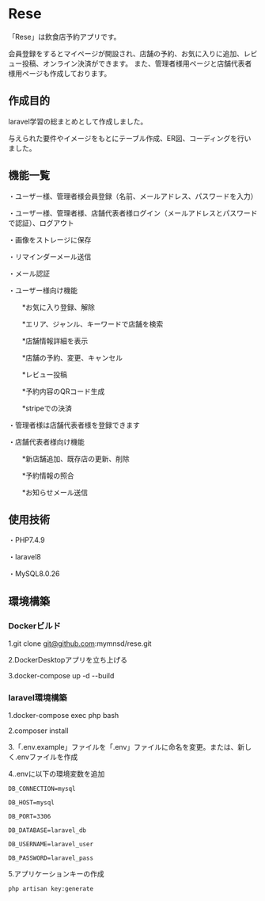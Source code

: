# Rese

「Rese」は飲食店予約アプリです。

会員登録をするとマイページが開設され、店舗の予約、お気に入りに追加、レビュー投稿、オンライン決済ができます。
また、管理者様用ページと店舗代表者様用ページも作成しております。

## 作成目的

laravel学習の総まとめとして作成しました。

与えられた要件やイメージをもとにテーブル作成、ER図、コーディングを行いました。

## 機能一覧

・ユーザー様、管理者様会員登録（名前、メールアドレス、パスワードを入力）

・ユーザー様、管理者様、店舗代表者様ログイン（メールアドレスとパスワードで認証）、ログアウト

・画像をストレージに保存

・リマインダーメール送信

・メール認証

・ユーザー様向け機能

　　*お気に入り登録、解除

　　*エリア、ジャンル、キーワードで店舗を検索

　　*店舗情報詳細を表示

　　*店舗の予約、変更、キャンセル

　　*レビュー投稿

　　*予約内容のQRコード生成
  
  　　*stripeでの決済

・管理者様は店舗代表者様を登録できます

・店舗代表者様向け機能

　　*新店舗追加、既存店の更新、削除

  　　*予約情報の照合

   　　*お知らせメール送信

## 使用技術

・PHP7.4.9

・laravel8

・MySQL8.0.26

## 環境構築

### Dockerビルド

  1.git clone git@github.com:mymnsd/rese.git

  2.DockerDesktopアプリを立ち上げる

  3.docker-compose up -d --build

### laravel環境構築

  1.docker-compose exec php bash

  2.composer install

  3.「.env.example」ファイルを「.env」ファイルに命名を変更。または、新しく.envファイルを作成

  4..envに以下の環境変数を追加

    DB_CONNECTION=mysql

    DB_HOST=mysql

    DB_PORT=3306

    DB_DATABASE=laravel_db

    DB_USERNAME=laravel_user

    DB_PASSWORD=laravel_pass

  5.アプリケーションキーの作成

    php artisan key:generate






